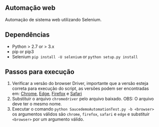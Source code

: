 ## Automação web 
Automação de sistema web utilizando Selenium. 

## Dependências
- Python > 2.7 or > 3.x
- pip or pip3
- Selenium ```pip install -U selenium``` or ```python setup.py install```

## Passos para execução
1. Verificar a versão do browser Driver, importante que a versão esteja correta para execução do script, as versões podem ser encontradas em: [Chrome](https://sites.google.com/a/chromium.org/chromedriver/downloads), [Edge](https://developer.microsoft.com/en-us/microsoft-edge/tools/webdriver/), [Firefox](https://github.com/mozilla/geckodriver/releases) e [Safari](https://webkit.org/blog/6900/webdriver-support-in-safari-10/)
2. Substituir o arquivo ```chromedriver``` pelo arquivo baixado. OBS: O arquivo deve ter o mesmo nome.
3. Executar o comando ```python SaucedemoAutomationTest.py -b <browser>``` os argumentos válidos são ```chrome```, ```firefox```, ```safari``` e ```edge``` e substituir ```<browser>``` por um argumento válido.